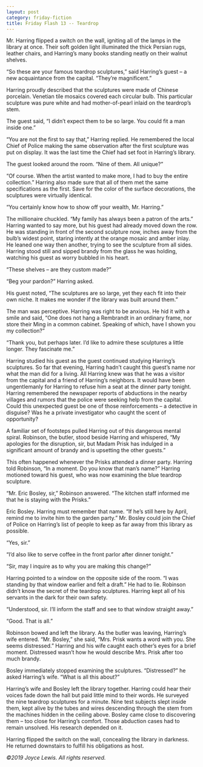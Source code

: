 ```yaml
---
layout: post
category: friday-fiction
title: Friday Flash 13 -- Teardrop
---
```


Mr. Harring flipped a switch on the wall, igniting all of the lamps in the library at once. Their soft golden light illuminated the thick Persian rugs, leather chairs, and Harring’s many books standing neatly on their walnut shelves.

“So these are your famous teardrop sculptures,” said Harring’s guest – a new acquaintance from the capital. “They’re magnificent.”

<!--excerpt-->

Harring proudly described that the sculptures were made of Chinese porcelain. Venetian tile mosaics covered each circular bulb. This particular sculpture was pure white and had mother-of-pearl inlaid on the teardrop’s stem.

The guest said, “I didn’t expect them to be so large. You could fit a man inside one.”

“You are not the first to say that,” Harring replied. He remembered the local Chief of Police making the same observation after the first sculpture was put on display. It was the last time the Chief had set foot in Harring’s library.

The guest looked around the room. “Nine of them. All unique?”

“Of course. When the artist wanted to make more, I had to buy the entire collection.” Harring also made sure that all of them met the same specifications as the first. Save for the color of the surface decorations, the sculptures were virtually identical.

“You certainly know how to show off your wealth, Mr. Harring.”

The millionaire chuckled. “My family has always been a patron of the arts.” Harring wanted to say more, but his guest had already moved down the row. He was standing in front of the second sculpture now, inches away from the bulb’s widest point, staring intently at the orange mosaic and amber inlay. He leaned one way then another, trying to see the sculpture from all sides. Harring stood still and sipped brandy from the glass he was holding, watching his guest as worry bubbled in his heart.

“These shelves – are they custom made?”

“Beg your pardon?” Harring asked.

His guest noted, “The sculptures are so large, yet they each fit into their own niche. It makes me wonder if the library was built around them.”

The man was perceptive. Harring was right to be anxious. He hid it with a smile and said, “One does not hang a Rembrandt in an ordinary frame, nor store their Ming in a common cabinet. Speaking of which, have I shown you my collection?”

“Thank you, but perhaps later. I’d like to admire these sculptures a little longer. They fascinate me.”

Harring studied his guest as the guest continued studying Harring’s sculptures. So far that evening, Harring hadn’t caught this guest’s name nor what the man did for a living. All Harring knew was that he was a visitor from the capital and a friend of Harring’s neighbors. It would have been ungentlemanly for Harring to refuse him a seat at the dinner party tonight. Harring remembered the newspaper reports of abductions in the nearby villages and rumors that the police were seeking help from the capital. Could this unexpected guest be one of those reinforcements – a detective in disguise? Was he a private investigator who caught the scent of opportunity?

A familiar set of footsteps pulled Harring out of this dangerous mental spiral. Robinson, the butler, stood beside Harring and whispered, “My apologies for the disruption, sir, but Madam Prisk has indulged in a significant amount of brandy and is upsetting the other guests.”

This often happened whenever the Prisks attended a dinner party. Harring told Robinson, “In a moment. Do you know that man’s name?” Harring motioned toward his guest, who was now examining the blue teardrop sculpture.

“Mr. Eric Bosley, sir,” Robinson answered. “The kitchen staff informed me that he is staying with the Prisks.”

Eric Bosley. Harring must remember that name. “If he’s still here by April, remind me to invite him to the garden party.” Mr. Bosley could join the Chief of Police on Harring’s list of people to keep as far away from this library as possible.

“Yes, sir.”

“I’d also like to serve coffee in the front parlor after dinner tonight.”

“Sir, may I inquire as to why you are making this change?”

Harring pointed to a window on the opposite side of the room. “I was standing by that window earlier and felt a draft.” He had to lie. Robinson didn’t know the secret of the teardrop sculptures. Harring kept all of his servants in the dark for their own safety.

“Understood, sir. I’ll inform the staff and see to that window straight away.”

“Good. That is all.”

Robinson bowed and left the library. As the butler was leaving, Harring’s wife entered. “Mr. Bosley,” she said, “Mrs. Prisk wants a word with you. She seems distressed.” Harring and his wife caught each other’s eyes for a brief moment. Distressed wasn’t how he would describe Mrs. Prisk after too much brandy.

Bosley immediately stopped examining the sculptures. “Distressed?” he asked Harring’s wife. “What is all this about?”

Harring’s wife and Bosley left the library together. Harring could hear their voices fade down the hall but paid little mind to their words. He surveyed the nine teardrop sculptures for a minute. Nine test subjects slept inside them, kept alive by the tubes and wires descending through the stem from the machines hidden in the ceiling above. Bosley came close to discovering them – too close for Harring’s comfort. Those abduction cases had to remain unsolved. His research depended on it.

Harring flipped the switch on the wall, concealing the library in darkness. He returned downstairs to fulfill his obligations as host.

*&copy;2019 Joyce Lewis. All rights reserved.*
